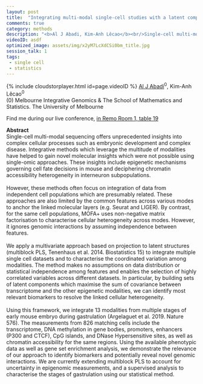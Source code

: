 ```yaml
---
layout: post
title:  "Integrating multi-modal single-cell studies with a latent component-based approach"
comments: true
category: methods
description: "<b>Al J Abadi, Kim-Anh Lêcao</b><br/>Single-cell multi-modal sequencing offers unpreced..."
videoID: asdf
optimized_image: assets/img/x2yM7LcXdCSi0bm_title.jpg
session_talk: 1
tags:
 - single cell
 - statistics
---
```

{% include cloudstorplayer.html id=page.videoID %}
<u>Al J Abadi</u><sup>0</sup>, Kim-Anh Lêcao<sup>0</sup><br/>
\(0\) Melbourne Integrative Genomics &amp; The School of Mathematics and Statistics. The University of Melbourne

Find me during our live conference, [in Remo Room 1, table 19](https://remo.co)

<b>Abstract</b><br/>
Single-cell multi-modal sequencing offers unprecedented insights into complex cellular processes such as embryonic development and complex disease. Integrative methods which leverage the multitude of modalities have helped to gain novel molecular insights which were not possible using single-omic approaches. These insights include epigenetic mechanisms governing cell fate decisions in mouse and deciphering chromatin accessibility heterogeneity in interneuron subpopulations.<br/><br/>However, these methods often focus on integration of data from independent cell populations which are presumably related. These approaches are also limited by the common features across various modes to anchor the linked molecular layers \(e.g. Seurat and LIGER\). By contrast, for the same cell populations, MOFA+ uses non-negative matrix factorisation to characterise cellular heterogeneity across modes. However, it ignores genomic interactions by assuming independence between features.<br/><br/>We apply a multivariate approach based on projection to latent structures \(multiblock PLS, Tenenhaus et al. 2014. Biostatistics 15\) to integrate multiple single cell datasets and to characterise the coordinated variation among modalities. The method makes no assumptions on data distribution or statistical independence among features and enables the selection of highly correlated variables across different datasets. In particular, by building sets of latent components which maximise the sum of covariance between transcriptome and the other epigenetic modalities, we can identify most relevant biomarkers to resolve the linked cellular heterogeneity.<br/><br/>Using this framework, we integrate 13 modalities  from multiple stages of early mouse embryo during gastrulation \(Argelaguet et al. 2019. Nature 576\). The measurements from 826 matching cells include the transcriptome, DNA methylation in gene bodies, promoters, enhancers \(P300 and CTCF\), CpG islands, and DNase Hypersensitive sites, as well as chromatin accessibility for the same regions. Using the available phenotypic data as well as gene set enrichment analysis, we demonstrate the relevance of our approach to identify biomarkers and potentially reveal novel genomic interactions. We are currently extending multiblock PLS to account for uncertainty in epigenomic measurements, and a supervised analysis to characterise the stages of gastrulation using our statistical method. <br/>
